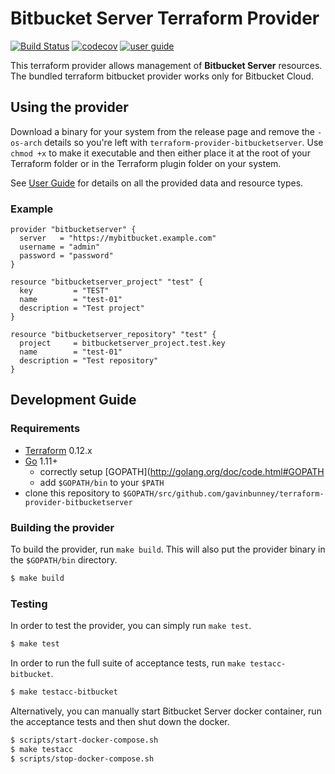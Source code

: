 # Bitbucket Server Terraform Provider

[![Build Status](https://travis-ci.org/gavinbunney/terraform-provider-bitbucketserver.svg?branch=master)](https://travis-ci.org/gavinbunney/terraform-provider-bitbucketserver) [![codecov](https://codecov.io/gh/gavinbunney/terraform-provider-bitbucketserver/branch/master/graph/badge.svg)](https://codecov.io/gh/gavinbunney/terraform-provider-bitbucketserver) [![user guide](https://img.shields.io/badge/-user%20guide-blue)](https://gavinbunney.github.io/terraform-provider-bitbucketserver)

This terraform provider allows management of **Bitbucket Server** resources. The bundled terraform bitbucket provider works only for Bitbucket Cloud.

## Using the provider

Download a binary for your system from the release page and remove the `-os-arch` details so you're left with `terraform-provider-bitbucketserver`.
Use `chmod +x` to make it executable and then either place it at the root of your Terraform folder or in the Terraform plugin folder on your system.

See [User Guide](https://gavinbunney.github.io/terraform-provider-bitbucketserver) for details on all the provided data and resource types.

### Example

```hcl
provider "bitbucketserver" {
  server   = "https://mybitbucket.example.com"
  username = "admin"
  password = "password"
}

resource "bitbucketserver_project" "test" {
  key         = "TEST"
  name        = "test-01"
  description = "Test project"
}

resource "bitbucketserver_repository" "test" {
  project     = bitbucketserver_project.test.key
  name        = "test-01"
  description = "Test repository"
}
```

## Development Guide

### Requirements

-	[Terraform](https://www.terraform.io/downloads.html) 0.12.x
-	[Go](https://golang.org/doc/install) 1.11+
    - correctly setup [GOPATH](http://golang.org/doc/code.html#GOPATH
    - add `$GOPATH/bin` to your `$PATH`
- clone this repository to `$GOPATH/src/github.com/gavinbunney/terraform-provider-bitbucketserver`

### Building the provider

To build the provider, run `make build`. This will also put the provider binary in the `$GOPATH/bin` directory.

```sh
$ make build
```

### Testing

In order to test the provider, you can simply run `make test`.

```sh
$ make test
```

In order to run the full suite of acceptance tests, run `make testacc-bitbucket`.

```sh
$ make testacc-bitbucket
```

Alternatively, you can manually start Bitbucket Server docker container, run the acceptance tests and then shut down the docker.

```sh
$ scripts/start-docker-compose.sh
$ make testacc
$ scripts/stop-docker-compose.sh
```
